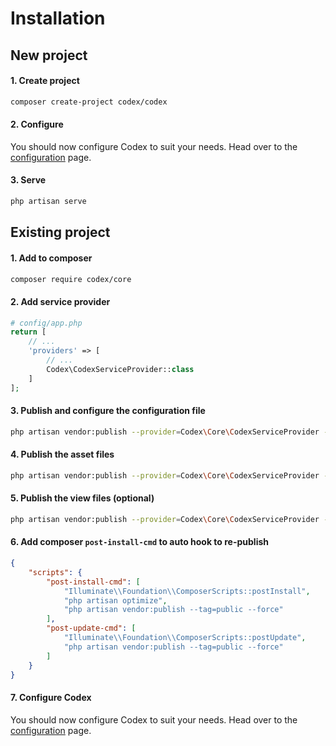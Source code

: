 <!---
title: Installation
subtitle: Getting started
-->


# Installation

## New project

#### 1. Create project
```bash
composer create-project codex/codex
```

#### 2. Configure
You should now configure Codex to suit your needs. Head over to the [configuration](configuration.md) page.

#### 3. Serve
```bash
php artisan serve
```




## Existing project

#### 1. Add to composer
```bash
composer require codex/core
```

#### 2. Add service provider
```php
# config/app.php
return [
    // ...
    'providers' => [
        // ...
        Codex\CodexServiceProvider::class
    ]
];
```

#### 3. Publish and configure the configuration file
```bash
php artisan vendor:publish --provider=Codex\Core\CodexServiceProvider --tag=config
```

#### 4. Publish the asset files
```bash
php artisan vendor:publish --provider=Codex\Core\CodexServiceProvider --tag=public
```
        
#### 5. Publish the view files (optional)        
```bash
php artisan vendor:publish --provider=Codex\Core\CodexServiceProvider --tag=views
```

#### 6. Add composer `post-install-cmd` to auto hook to re-publish 
```json
{ 
    "scripts": {
        "post-install-cmd": [
            "Illuminate\\Foundation\\ComposerScripts::postInstall",
            "php artisan optimize",
            "php artisan vendor:publish --tag=public --force"
        ],
        "post-update-cmd": [
            "Illuminate\\Foundation\\ComposerScripts::postUpdate",
            "php artisan vendor:publish --tag=public --force"
        ]
    }
}
```

#### 7. Configure Codex
You should now configure Codex to suit your needs. Head over to the [configuration](configuration.md) page.